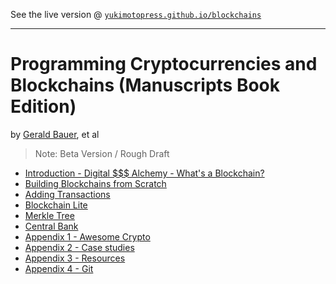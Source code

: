 
See the live version @ [`yukimotopress.github.io/blockchains`](http://yukimotopress.github.io/blockchains)

---

# Programming Cryptocurrencies and Blockchains (Manuscripts Book Edition)

by [Gerald Bauer](https://github.com/geraldb), et al

> Note: Beta Version / Rough Draft


- [Introduction - Digital $$$ Alchemy - What's a Blockchain?](01__Introduction.md)
- [Building Blockchains from Scratch](02__Blockchains_from_scratch.md)
- [Adding Transactions](03__Transactions.md)
- [Blockchain Lite](04__Blockchain_lite.md)
- [Merkle Tree](05__Merkle_tree.md)
- [Central Bank](06__Central_bank.md)
- [Appendix 1 - Awesome Crypto](A1__Awesome_crypto.md)
- [Appendix 2 - Case studies](A2__Case_studies.md)
- [Appendix 3 - Resources](A3__Resources.md)
- [Appendix 4 - Git](A4__Git.md)
